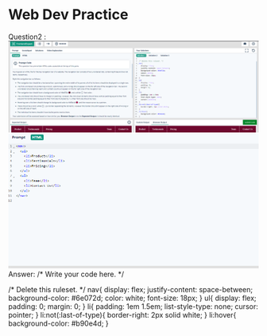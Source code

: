 # Web Dev Practice
Question2 :
![Alt text](image-2.png)
![Alt text](image-3.png)
Answer:
/*  Write your code here. */

/* Delete this ruleset. */
nav{
  display: flex;
  justify-content: space-between;
  background-color: #6e072d;
  color: white;
  font-size: 18px;
}
ul{
  display: flex;
  padding: 0;
  margin: 0;
}
li{
  padding: 1em 1.5em;
  list-style-type: none;
  cursor: pointer;
}
li:not(:last-of-type){
  border-right: 2px solid white;
}
li:hover{
  background-color: #b90e4d;
}